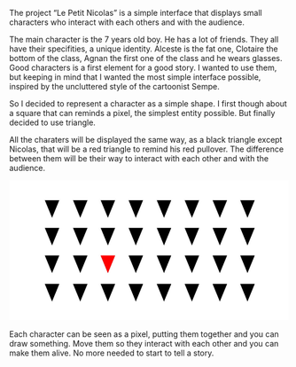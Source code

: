 The project “Le Petit Nicolas” is a simple interface that displays small characters who interact with each others and with the audience.

The main character is the 7 years old boy. He has a lot of friends. They all have their specifities, a unique identity. Alceste is the fat one, Clotaire the bottom of the class, Agnan the first one of the class and he wears glasses. Good characters is a first element for a good story. I wanted to use them, but keeping in mind that I wanted the most simple interface possible, inspired by the uncluttered style of the cartoonist Sempe.

So I decided to represent a character as a simple shape. I first though about a square that can reminds a pixel, the simplest entity possible. But finally decided to use triangle.

All the charaters will be displayed the same way, as a black triangle except Nicolas, that will be a red triangle to remind his red pullover. The difference between them will be their way to interact with each other and with the audience.

![Grid](../project_images/grid.jpg?raw=true "Grid")

Each character can be seen as a pixel, putting them together and you can draw something. Move them so they interact with each other and you can make them alive. No more needed to start to tell a story.

